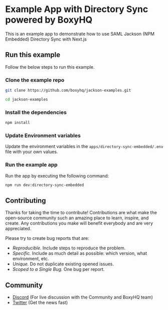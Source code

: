 # Example App with Directory Sync powered by BoxyHQ

This is an example app to demonstrate how to use SAML Jackson (NPM Embedded) Directory Sync with Next.js

## Run this example

Follow the below steps to run this example.

### Clone the example repo

```bash
git clone https://github.com/boxyhq/jackson-examples.git
```

```bash
cd jackson-examples
```

### Install the dependencies

```bash
npm install
```

### Update Environment variables

Update the environment variables in the `apps/directory-sync-embedded/.env` file with your own values.

### Run the example app

Run the app by executing the following command:

```bash
npm run dev:directory-sync-embedded
```
## Contributing

Thanks for taking the time to contribute! Contributions are what make the open-source community such an amazing place to learn, inspire, and create. Any contributions you make will benefit everybody and are very appreciated.

Please try to create bug reports that are:

- _Reproducible._ Include steps to reproduce the problem.
- _Specific._ Include as much detail as possible: which version, what environment, etc.
- _Unique._ Do not duplicate existing opened issues.
- _Scoped to a Single Bug._ One bug per report.

## Community

- [Discord](https://discord.gg/uyb7pYt4Pa) (For live discussion with the Community and BoxyHQ team)
- [Twitter](https://twitter.com/BoxyHQ) (Get the news fast)
